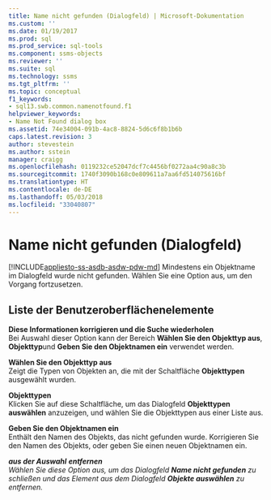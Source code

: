 ```yaml
---
title: Name nicht gefunden (Dialogfeld) | Microsoft-Dokumentation
ms.custom: ''
ms.date: 01/19/2017
ms.prod: sql
ms.prod_service: sql-tools
ms.component: ssms-objects
ms.reviewer: ''
ms.suite: sql
ms.technology: ssms
ms.tgt_pltfrm: ''
ms.topic: conceptual
f1_keywords:
- sql13.swb.common.namenotfound.f1
helpviewer_keywords:
- Name Not Found dialog box
ms.assetid: 74e34004-091b-4ac8-8824-5d6c6f8b1b6b
caps.latest.revision: 3
author: stevestein
ms.author: sstein
manager: craigg
ms.openlocfilehash: 0119232ce52047dcf7c4456bf0272aa4c90a8c3b
ms.sourcegitcommit: 1740f3090b168c0e809611a7aa6fd514075616bf
ms.translationtype: HT
ms.contentlocale: de-DE
ms.lasthandoff: 05/03/2018
ms.locfileid: "33040807"
---
```

# <a name="name-not-found-dialog-box"></a>Name nicht gefunden (Dialogfeld)
[!INCLUDE[appliesto-ss-asdb-asdw-pdw-md](../../includes/appliesto-ss-asdb-asdw-pdw-md.md)]
Mindestens ein Objektname im Dialogfeld wurde nicht gefunden. Wählen Sie eine Option aus, um den Vorgang fortzusetzen.  
  
## <a name="uielement-list"></a>Liste der Benutzeroberflächenelemente  
**Diese Informationen korrigieren und die Suche wiederholen**  
Bei Auswahl dieser Option kann der Bereich **Wählen Sie den Objekttyp aus**, **Objekttyp**und **Geben Sie den Objektnamen ein** verwendet werden.  
  
**Wählen Sie den Objekttyp aus**  
Zeigt die Typen von Objekten an, die mit der Schaltfläche **Objekttypen** ausgewählt wurden.  
  
**Objekttypen**  
Klicken Sie auf diese Schaltfläche, um das Dialogfeld **Objekttypen auswählen** anzuzeigen, und wählen Sie die Objekttypen aus einer Liste aus.  
  
**Geben Sie den Objektnamen ein**  
Enthält den Namen des Objekts, das nicht gefunden wurde. Korrigieren Sie den Namen des Objekts, oder geben Sie einen neuen Objektnamen ein.  
  
*<object name>* **aus der Auswahl** **entfernen**  
Wählen Sie diese Option aus, um das Dialogfeld **Name nicht gefunden** zu schließen und das Element aus dem Dialogfeld **Objekte auswählen** zu entfernen.  
  
